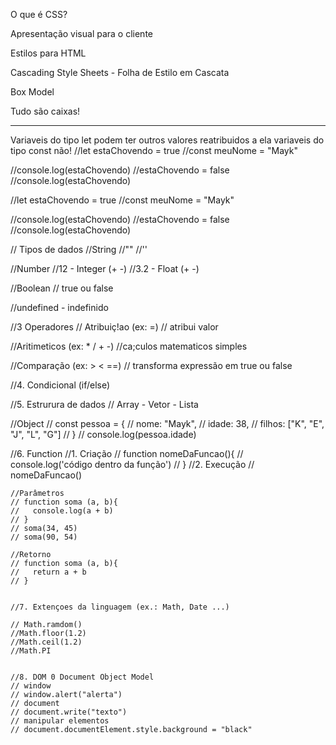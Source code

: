 O que é CSS?

Apresentação visual para o cliente

Estilos para HTML

Cascading Style Sheets - Folha de Estilo em Cascata

Box Model

Tudo são caixas!

_____________________________________________________
Variaveis do tipo let podem ter outros valores reatribuidos a ela
variaveis do tipo const não!
//let estaChovendo = true
//const meuNome = "Mayk"

//console.log(estaChovendo)
//estaChovendo = false
//console.log(estaChovendo)

//let estaChovendo = true
//const meuNome = "Mayk"

//console.log(estaChovendo)
//estaChovendo = false
//console.log(estaChovendo)

// Tipos de dados
  //String
  //""
  //''

  //Number
  //12 - Integer (+ -)
  //3.2 - Float (+ -)

  //Boolean
  // true ou false

  //undefined - indefinido

  //3 Operadores
  // Atribuiç!ao (ex: =)
  // atribui valor

  //Aritimeticos (ex: * / + -)
  //ca;culos matematicos simples


  //Comparação (ex: > < ==)
  // transforma expressão em true ou false


  //4. Condicional (if/else)


  //5. Estrurura de dados
  // Array - Vetor - Lista
  
  //Object
  // const pessoa = {
  //   nome: "Mayk",
  //   idade: 38,
  //   filhos: ["K", "E", "J", "L", "G"]
  // }
  // console.log(pessoa.idade)

  //6. Function
    //1. Criação
  // function nomeDaFuncao(){
  //   console.log('código dentro da função')
  // }
    //2. Execução
    // nomeDaFuncao()

    //Parâmetros
    // function soma (a, b){
    //   console.log(a + b)
    // }
    // soma(34, 45)
    // soma(90, 54)

    //Retorno
    // function soma (a, b){
    //   return a + b
    // }


    //7. Extençoes da linguagem (ex.: Math, Date ...)

    // Math.ramdom()
    //Math.floor(1.2)
    //Math.ceil(1.2)
    //Math.PI


    //8. DOM 0 Document Object Model
    // window
    // window.alert("alerta")
    // document
    // document.write("texto")
    // manipular elementos
    // document.documentElement.style.background = "black"
